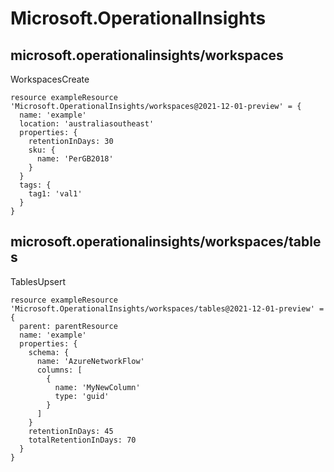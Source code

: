 # Microsoft.OperationalInsights

## microsoft.operationalinsights/workspaces

WorkspacesCreate
```bicep
resource exampleResource 'Microsoft.OperationalInsights/workspaces@2021-12-01-preview' = {
  name: 'example'
  location: 'australiasoutheast'
  properties: {
    retentionInDays: 30
    sku: {
      name: 'PerGB2018'
    }
  }
  tags: {
    tag1: 'val1'
  }
}
```

## microsoft.operationalinsights/workspaces/tables

TablesUpsert
```bicep
resource exampleResource 'Microsoft.OperationalInsights/workspaces/tables@2021-12-01-preview' = {
  parent: parentResource 
  name: 'example'
  properties: {
    schema: {
      name: 'AzureNetworkFlow'
      columns: [
        {
          name: 'MyNewColumn'
          type: 'guid'
        }
      ]
    }
    retentionInDays: 45
    totalRetentionInDays: 70
  }
}
```
